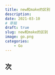 ```yaml
---
title: new和make的区别
description: 
date: 2021-03-10
# 草稿
draft: true
slug: new和make的区别
image: go.png
categories:
    - Go
---
```


## 次